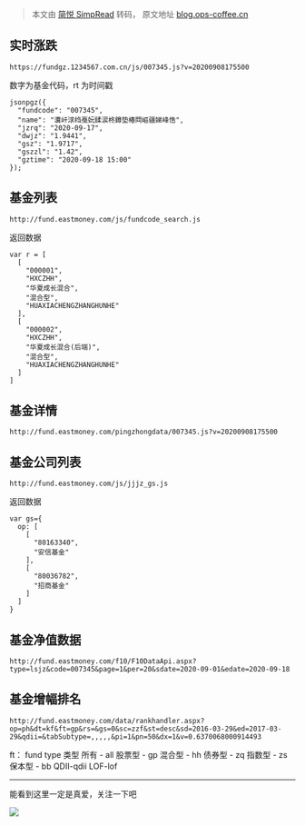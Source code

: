 > 本文由 [简悦 SimpRead](http://ksria.com/simpread/) 转码， 原文地址 [blog.ops-coffee.cn](https://blog.ops-coffee.cn/t/eastmoney-fund-free-open-api.html)

实时涨跌
----

```
https://fundgz.1234567.com.cn/js/007345.js?v=20200908175500
```

数字为基金代码，rt 为时间戳

```
jsonpgz({
  "fundcode": "007345",
  "name": "瀵屽浗绉戞妧鍒涙柊鐏垫椿閰嶇疆娣峰悎",
  "jzrq": "2020-09-17",
  "dwjz": "1.9441",
  "gsz": "1.9717",
  "gszzl": "1.42",
  "gztime": "2020-09-18 15:00"
});
```

基金列表
----

```
http://fund.eastmoney.com/js/fundcode_search.js
```

返回数据

```
var r = [
  [
    "000001",
    "HXCZHH",
    "华夏成长混合",
    "混合型",
    "HUAXIACHENGZHANGHUNHE"
  ],
  [
    "000002",
    "HXCZHH",
    "华夏成长混合(后端)",
    "混合型",
    "HUAXIACHENGZHANGHUNHE"
  ]
]
```

基金详情
----

```
http://fund.eastmoney.com/pingzhongdata/007345.js?v=20200908175500
```

基金公司列表
------

```
http://fund.eastmoney.com/js/jjjz_gs.js
```

返回数据

```
var gs={
  op: [
    [
      "80163340",
      "安信基金"
    ],
    [
      "80036782",
      "招商基金"
    ]
  ]
}
```

基金净值数据
------

```
http://fund.eastmoney.com/f10/F10DataApi.aspx?type=lsjz&code=007345&page=1&per=20&sdate=2020-09-01&edate=2020-09-18
```

基金增幅排名
------

```
http://fund.eastmoney.com/data/rankhandler.aspx?op=ph&dt=kf&ft=gp&rs=&gs=0&sc=zzf&st=desc&sd=2016-03-29&ed=2017-03-29&qdii=&tabSubtype=,,,,,&pi=1&pn=50&dx=1&v=0.6370068000914493
```

ft： fund type 类型 所有 - all 股票型 - gp 混合型 - hh 债券型 - zq 指数型 - zs 保本型 - bb QDII-qdii LOF-lof

* * *

能看到这里一定是真爱，关注一下吧

![](https://blz.nosdn.127.net/sre/wx.sou1.png)
